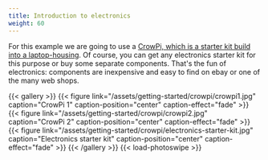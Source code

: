 ```yaml
---
title: Introduction to electronics
weight: 60
---
```


For this example we are going to use a [CrowPi, which is a starter kit build into a laptop-housing](https://www.elecrow.com/crowpi.html).
Of course, you can get any electronics starter kit for this purpose or buy some separate components. That's the fun of 
electronics: components are inexpensive and easy to find on ebay or one of the many web shops.

{{< gallery >}}
{{< figure link="/assets/getting-started/crowpi/crowpi1.jpg" caption="CrowPi 1" caption-position="center" caption-effect="fade" >}}
{{< figure link="/assets/getting-started/crowpi/crowpi2.jpg" caption="CrowPi 2" caption-position="center" caption-effect="fade" >}}
{{< figure link="/assets/getting-started/crowpi/electronics-starter-kit.jpg" caption="Electronics starter kit" caption-position="center" caption-effect="fade" >}}
{{< /gallery >}}
{{< load-photoswipe >}}
